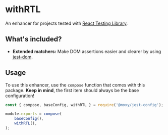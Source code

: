 # withRTL

An enhancer for projects tested with [React Testing Library](https://github.com/testing-library/react-testing-library).

## What's included?

- **Extended matchers:** Make DOM assertions easier and clearer by using [jest-dom](https://github.com/testing-library/jest-dom).

## Usage

To use this enhancer, use the `compose` function that comes with this package. **Keep in mind**, the first item should always be the base configuration!

```js
const { compose, baseConfig, withRTL } = require('@moxy/jest-config');

module.exports = compose(
    baseConfig(),
    withRTL(),
);
```
